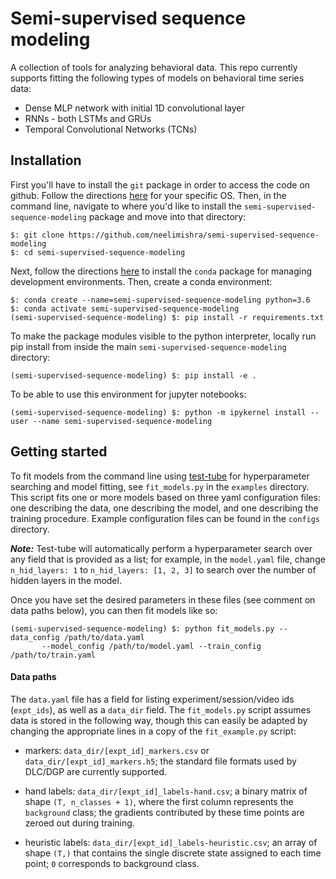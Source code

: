 # Semi-supervised sequence modeling
A collection of tools for analyzing behavioral data. This repo currently supports fitting the 
following types of models on behavioral time series data:
* Dense MLP network with initial 1D convolutional layer
* RNNs - both LSTMs and GRUs
* Temporal Convolutional Networks (TCNs)


## Installation

First you'll have to install the `git` package in order to access the code on github. Follow the 
directions [here](https://git-scm.com/book/en/v2/Getting-Started-Installing-Git) 
for your specific OS.
Then, in the command line, navigate to where you'd like to install the `semi-supervised-sequence-modeling` package and move 
into that directory:
```
$: git clone https://github.com/neelimishra/semi-supervised-sequence-modeling
$: cd semi-supervised-sequence-modeling
```

Next, follow the directions 
[here](https://docs.conda.io/projects/conda/en/latest/user-guide/install/) 
to install the `conda` package for managing development environments.
Then, create a conda environment:

```
$: conda create --name=semi-supervised-sequence-modeling python=3.6
$: conda activate semi-supervised-sequence-modeling
(semi-supervised-sequence-modeling) $: pip install -r requirements.txt 
```

To make the package modules visible to the python interpreter, locally run pip 
install from inside the main `semi-supervised-sequence-modeling` directory:

```
(semi-supervised-sequence-modeling) $: pip install -e .
```

To be able to use this environment for jupyter notebooks:

```
(semi-supervised-sequence-modeling) $: python -m ipykernel install --user --name semi-supervised-sequence-modeling
```

## Getting started

To fit models from the command line using [test-tube](https://williamfalcon.github.io/test-tube/) 
for hyperparameter searching and model fitting, see `fit_models.py` in the `examples` directory.
This script fits one or more models based on three yaml configuration files: one describing the 
data, one describing the model, and one describing the training procedure. Example configuration
files can be found in the `configs` directory.

**_Note:_** Test-tube will automatically perform a hyperparameter search over any field that is 
provided as a list; for example, in the `model.yaml` file, change `n_hid_layers: 1` to 
`n_hid_layers: [1, 2, 3]` to search over the number of hidden layers in the model.
 
Once you have set the desired parameters in these files (see comment on data paths below), you can 
then fit models like so:

```
(semi-supervised-sequence-modeling) $: python fit_models.py --data_config /path/to/data.yaml 
       --model_config /path/to/model.yaml --train_config /path/to/train.yaml
```

#### Data paths

The `data.yaml` file has a field for listing experiment/session/video ids (`expt_ids`), as well as 
a `data_dir` field. The `fit_models.py` script assumes data is stored in the following way, though 
this can easily be adapted by changing the appropriate lines in a copy of the `fit_example.py` 
script:

* markers: `data_dir/[expt_id]_markers.csv` or `data_dir/[expt_id]_markers.h5`; the standard file 
formats used by DLC/DGP are currently supported.
 
* hand labels: `data_dir/[expt_id]_labels-hand.csv`; a binary matrix of shape `(T, n_classes + 1)`,
where the first column represents the `background` class; the gradients contributed by these time 
points are zeroed out during training.

* heuristic labels: `data_dir/[expt_id]_labels-heuristic.csv`; an array of shape `(T,)` that 
contains the single discrete state assigned to each time point; `0` corresponds to background 
class.
